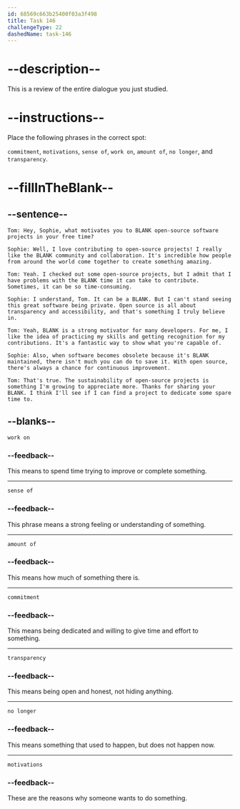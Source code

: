 ```yaml
---
id: 68569c663b25400f03a3f498
title: Task 146
challengeType: 22
dashedName: task-146
---
```


<!-- REVIEW -->

# --description--

This is a review of the entire dialogue you just studied.

# --instructions--

Place the following phrases in the correct spot:

`commitment`, `motivations`, `sense of`, `work on`, `amount of`, `no longer`, and `transparency`.

# --fillInTheBlank--

## --sentence--

`Tom: Hey, Sophie, what motivates you to BLANK open-source software projects in your free time?`

`Sophie: Well, I love contributing to open-source projects! I really like the BLANK community and collaboration. It's incredible how people from around the world come together to create something amazing.`

`Tom: Yeah. I checked out some open-source projects, but I admit that I have problems with the BLANK time it can take to contribute. Sometimes, it can be so time-consuming.`

`Sophie: I understand, Tom. It can be a BLANK. But I can't stand seeing this great software being private. Open source is all about transparency and accessibility, and that's something I truly believe in.`

`Tom: Yeah, BLANK is a strong motivator for many developers. For me, I like the idea of practicing my skills and getting recognition for my contributions. It's a fantastic way to show what you're capable of.`

`Sophie: Also, when software becomes obsolete because it's BLANK maintained, there isn't much you can do to save it. With open source, there's always a chance for continuous improvement.`

`Tom: That's true. The sustainability of open-source projects is something I'm growing to appreciate more. Thanks for sharing your BLANK. I think I'll see if I can find a project to dedicate some spare time to.`

## --blanks--

`work on`

### --feedback--

This means to spend time trying to improve or complete something.

---

`sense of`

### --feedback--

This phrase means a strong feeling or understanding of something.

---

`amount of`

### --feedback--

This means how much of something there is.

---

`commitment`

### --feedback--

This means being dedicated and willing to give time and effort to something.

---

`transparency`

### --feedback--

This means being open and honest, not hiding anything.

---

`no longer`

### --feedback--

This means something that used to happen, but does not happen now.

---

`motivations`

### --feedback--

These are the reasons why someone wants to do something.
